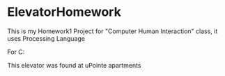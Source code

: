 # ElevatorHomework
This is my Homework1 Project for "Computer Human Interaction" class, it uses Processing Language

For C:

This elevator was found at uPointe apartments

